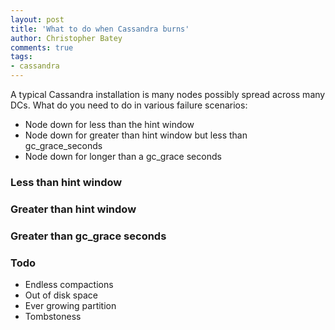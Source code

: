 ```yaml
---
layout: post
title: 'What to do when Cassandra burns'
author: Christopher Batey
comments: true
tags:
- cassandra
---
```


A typical Cassandra installation is many nodes possibly spread across many DCs.
What do you need to do in various failure scenarios:

* Node down for less than the hint window
* Node down for greater than hint window but less than gc_grace_seconds
* Node down for longer than a gc_grace seconds

### Less than hint window

### Greater than hint window

### Greater than gc_grace seconds

### Todo

* Endless compactions
* Out of disk space
* Ever growing partition
* Tombstoness



